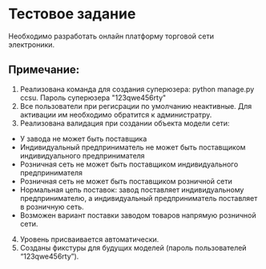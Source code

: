 # Тестовое задание 
Необходимо разработать онлайн платформу торговой сети электроники.

## Примечание:
1. Реализована команда для создания суперюзера: python manage.py ccsu.
Пароль суперюзера "123qwe456rty"
2. Все пользователи при регисрации по умолчанию неактивные. Для активации им необходимо обратится к администратру.
3. Реализована валидация при создании объекта модели сети:
 - У завода не может быть поставщика
 - Индивидуальный предприниматель не может быть поставщиком индивидуального предпринимателя
 - Розничная сеть не может быть поставщиком индивидуального предпринимателя
 - Розничная сеть не может быть поставщиком розничной сети
 - Нормальная цепь поставок: завод поставляет индивидуальному предпринимателю, а индивидуальный предприниматель поставляет в розничную сеть.
 - Возможен вариант поставки заводом товаров напрямую розничной сети.
4. Уровень присваивается автоматически. 
5. Созданы фикстуры для будущих моделей (пароль пользователей “123qwe456rty”).
 